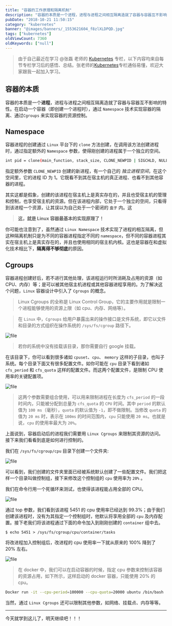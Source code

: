 ```yaml
---
title: "容器的工作原理和隔离机制"
description: "容器的本质是一个进程，进程与进程之间相互隔离造就了容器与容器互不影响的特性。在启动一个容器（即创建一个进程时），通过 Namespace 技术实现容器的隔离、通过  Cgroups 来实现容器的资源控制。"
pubDate: "2018-10-21 11:50:15"
category: "kubernetes"
banner: "@images/banners/_1553621604_f8zlXLDPQD.jpg"
tags: ["kubernetes"]
oldViewCount: 7360
oldKeywords: ["null"]
---
```


> 由于自己最近在学习 @张磊 老师的 [Kubernetes](https://time.geekbang.org/column/intro/116) 专栏，以下内容均来自每节专栏学习后的感悟、总结。张老师的[Kubernetes](https://time.geekbang.org/column/intro/116)专栏通俗易懂，欢迎大家跟我一起加入学习。

## 容器的本质
容器的本质是一个**进程**，进程与进程之间相互隔离造就了容器与容器互不影响的特性。在启动一个容器（即创建一个进程时），通过 `Namespace` 技术实现容器的隔离、通过`Cgroups` 来实现容器的资源控制。

## Namespace
容器进程的创建通过 `Linux` 平台下的 `clone` 方法创建，在调用该方法创建进程时，通过指定额外的 `Namespace` 参数，使得刚创建的进程属于一个独立的空间。

```bash
int pid = clone(main_function, stack_size, CLONE_NEWPID | SIGCHLD, NULL)
```

指定额外参数 `CLONE_NEWPID` 创建的新进程，有一个自己的 *独立进程空间*，在这个空间里，它的进程 ID 为 1。它既看不到其在宿主机的真正进程、也看不到其他容器的进程。

其实这都是假象，创建的该进程在宿主机上是真实存在的，并且也受宿主机的管理和控制，也享受宿主机的资源。但在该进程内部，它处于一个独立的空间，只看得到该进程一个资源，让其误以为自己处于一个密闭的 `盒子` 内。这

> **这，就是 Linux 容器最基本的实现原理了！**

你可能也注意到了，虽然通过 `Linux Namespace` 技术实现了进程的相互隔离，但这种隔离机制只是为不同的容器进程指定不同的 `namespace`，但不同的容器进程其实在宿主机上是真实存在的，并且也使用相同的宿主机内核。这也是容器在和虚拟化技术相比下，**隔离得不够彻底**的原因。

## Cgroups
容器进程创建好后，若不进行其他处理，该进程运行时所消耗及占用的资源（如 CPU、内存）等；是可以被其他宿主机进程或其他容器进程享用的。为了解决这个问题，`Linux` 容器设计中引入了 `Cgroups` 的概念。

> Linux Cgroups 的全称是 Linux Control Group，它的主要作用就是限制一个进程能够使用的资源上限（如 cpu、内存、网络等）。

> 在 `Linux` 中，`Cgroups` 给用户暴露出来的操作接口是文件系统，即它以文件和目录的方式组织在操作系统的 `/sys/fs/cgroup` 路径下。  

![file](https://images.godruoyi.com/posts/201810/21/1_1540120389_qR8uXvO1YF.png)
> 若你的系统中没有挂载该目录，那你需要自行 google 挂载。

在该目录下，你可以看到很多诸如 `cpuset`、`cpu`、 `memory` 这样的子目录，也叫子系统。每个目录下面又有很多配置文件。如你可能在 `cpu` 目录下看到诸如 `cfs_period` 和 `cfs_quota` 这样的配置文件。而这两个配置文件，是限制 CPU 使用率的关键配置项。

![file](https://images.godruoyi.com/posts/201810/21/1_1540120417_q22pQKH7pt.png)

> 这两个参数需要组合使用，可以用来限制进程在长度为 `cfs_period` 的一段时间内，只能被分配到总量为 `cfs_quota` 的 `CPU` 时间。其中 `period` 的默认值为 `100 ms`（毫秒），`quota` 的默认值为 `-1`，即不做限制。当修改 `quota` 的值为 `20 ms` 时，表示在 `100ms` 的时间范围内，`cpu` 只能使用 `20 ms`。也就是说，`cpu` 的使用率最大为 `20%`。  

上面说到，容器启动后的进程我们需要用 `Linux Cgroups` 来限制其资源的访问。接下来我们看看到底是如何进行控制的。

我们在 `/sys/fs/cgroup/cpu` 目录下创建一个文件夹:

![file](https://images.godruoyi.com/posts/201810/21/1_1540120593_sYLAndCzei.png)

可以看到，我们创建的文件夹里面已经被系统默认创建了一些配置文件。我们把这样一个目录叫做控制组，接下来修改这个控制组的 `cpu` 使用率为 `20%` 。

我们在命令行用一个死循环来测试，也使得该进程能占用全部的 CPU。

![file](https://images.godruoyi.com/posts/201810/21/1_1540120788_KIPhhC9O7v.png)

通过 top 参数，我们看到该进程 5451 的 cpu 使用率已经达到 99.3%；由于我们创建该进程时，没有为其指定一个控制组时，他默认将享用全部的 `cpu` 及内存配置。接下老我们将该进程通过下面的命令加入到刚刚创建的 `container` 组中去。

```
$ echo 5451 > /sys/fs/cgroup/cpu/container/tasks
```

将改进程加入控制组后，改进程的 cpu 使用率一下就从原来的 100% 降到了 20% 左右。

![file](https://images.godruoyi.com/posts/201810/21/1_1540121479_Ri8UA0z3v8.png)

> 在 docker 中，我们可以在启动容器的时候，指定 cpu 参数来控制该容器的资源占用，如下所示，这样启动的 docker 容器，只能使用 20% 的 cpu。

```bash
Docker run -it --cpu-period=100000 --cpu-quota=20000 ubuntu /bin/bash
```

当然，通过 `Linux Cgroups` 还可以限制其他参数，如网络、挂载点、内存等等。

-----

今天就学到这儿了，明天继续吧！！！
